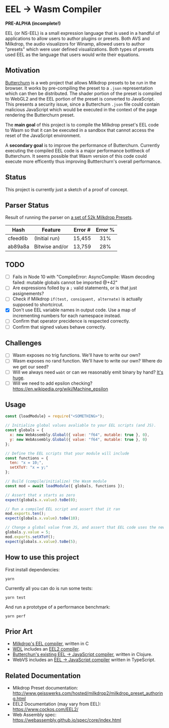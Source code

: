 # EEL -> Wasm Compiler

**PRE-ALPHA (incomplete!)**

EEL (or NS-EEL) is a small expression language that is used in a handful of applications to allow users to author plugins or presets. Both AVS and Milkdrop, the audio visualizors for Winamp, allowed users to author "presets" which were user defined visualizations. Both types of presets used EEL as the language that users would write their equations.

## Motivation

[Butterchurn](https://butterchurnviz.com/) is a web project that allows Milkdrop presets to be run in the browser. It works by pre-compiling the preset to a `.json` representation which can then be distributed. The shader portion of the preset is compiled to WebGL2 and the EEL portion of the preset is converted to JavaScript. This presents a security issue, since a Butterchurn `.json` file could contain malicious JavaScript which would be executed in the context of the page rendering the Butterchurn preset.

The **main goal** of this project is to compile the Milkdrop preset's EEL code to Wasm so that it can be executed in a sandbox that cannot access the reset of the JavaScript environment.

A **secondary goal** is to improve the performance of Butterchurn. Currently executing the compiled EEL code is a major performance bottlneck of Butterchurn. It seems possible that Wasm version of this code could execute more efficently thus improving Buttterchurn's overall performance.

## Status

This project is currently just a sketch of a proof of concept.

## Parser Status

Result of running the parser on [a set of 52k Milkdrop Presets](http://forums.winamp.com/showthread.php?t=396662).

| Hash    | Feature        | Error # | Error % |
| ------- | -------------- | :-----: | :-----: |
| cfeed6b | (Initial run)  | 15,455  |   31%   |
| ab89a8a | Bitwise and/or | 13,759  |   28%   |

## TODO

- [ ] Fails in Node 10 with "CompileError: AsyncCompile: Wasm decoding failed: mutable globals cannot be imported @+42"
- [ ] Are expressions folled by a `;` valid statements, or is that just assignements?
- [ ] Check if Milkdrop `if(test, consiquent, alternate)` is actually supposed to shortcircut.
- [x] Don't use EEL variable names in output code. Use a map of incrementing numbers for each namespace instead.
- [ ] Confirm that operator precidence is respected correctly.
- [ ] Confirm that signed values behave correctly.

## Challenges

- [ ] Wasm exposes no trig functions. We'll have to write our own?
- [ ] Wasm exposes no rand function. We'll have to write our own? Where do we get our seed?
- [ ] Will we always need `wabt` or can we reasonably emit binary by hand? [It's huge](https://bundlephobia.com/result?p=wabt@1.0.12).
- [ ] Will we need to add epsilon checking? https://en.wikipedia.org/wiki/Machine_epsilon

## Usage

```JavaScript
const {loadModule} = require("<SOMETHING>");

// Initialize global values avaliable to your EEL scripts (and JS).
const globals = {
  x: new WebAssembly.Global({ value: "f64", mutable: true }, 0),
  y: new WebAssembly.Global({ value: "f64", mutable: true }, 0)
};

// Define the EEL scripts that your module will include
const functions = {
  ten: "x = 10;",
  setXToY: "x = y;"
};

// Build (compile/initialize) the Wasm module
const mod = await loadModule({ globals, functions });

// Assert that x starts as zero
expect(globals.x.value).toBe(0);

// Run a compiled EEL script and assert that it ran
mod.exports.ten();
expect(globals.x.value).toBe(10);

// Change a global value from JS, and assert that EEL code uses the new value
globals.y.value = 5;
mod.exports.setXToY();
expect(globals.x.value).toBe(5);
```

## How to use this project

First install dependencies:

```
yarn
```

Currently all you can do is run some tests:

```
yarn test
```

And run a prototype of a performance benchmark:

```
yarn perf
```

## Prior Art

- [Milkdrop's EEL compiler](https://github.com/WACUP/vis_milk2/tree/master/ns-eel2), written in C
- [WDL](https://www.cockos.com/wdl/) includes an [EEL2 compiler](https://github.com/justinfrankel/WDL/tree/master/WDL/eel2).
- [Butterchun's existing EEL -> JavaScript compiler](https://github.com/jberg/milkdrop-eel-parser), written in Clojure.
- WebVS includes an [EEL -> JavaScript compiler](https://github.com/azeem/webvs/tree/master/src/expr) written in TypeScript.

## Related Documentation

- Mikdrop Preset documentation: http://www.geisswerks.com/hosted/milkdrop2/milkdrop_preset_authoring.html
- EEL2 Documentation (may vary from EEL): https://www.cockos.com/EEL2/
- Web Assembly spec: https://webassembly.github.io/spec/core/index.html
